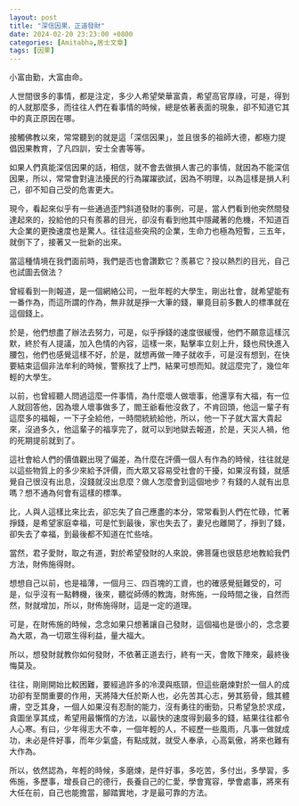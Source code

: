 ```yaml
---
layout: post
title: "深信因果，正道發財"
date: 2024-02-20 23:23:00 +0800
categories: [Amitabha,居士文章]
tags: [因果]
---
```


小富由勤，大富由命。        

人世間很多的事情，都是注定，多少人希望榮華富貴，希望高官厚祿，可是，得到的人就那麼多，而往往人們在看事情的時候，總是依著表面的現象，卻不知道它其中的真正原因在哪。      

接觸佛教以來，常常聽到的就是這「深信因果」，並且很多的祖師大德，都極力提倡因果教育，了凡四訓，安士全書等等。        

如果人們真能深信因果的話，相信，就不會去做損人害己的事情，就因為不能深信因果，所以，常常會對違法擾民的行為躍躍欲試，因為不明理，以為這樣是損人利己，卻不知自己受的危害更大。        

現今，看起來似乎有一些通過歪門斜道發財的事例，可是，當人們看到他突然間發達起來的，投給他的只有羨慕的目光，卻沒有看到他其中隱藏著的危機，不知道百大企業的更換速度也是驚人。往往這些突飛的企業，生命力也極為短暫，三五年，就倒下了，接著又一批新的出來。      

當這種情境在我們面前時，我們是否也會讚歎它？羨慕它？投以熱烈的目光，自己也試圖去傚法？      

曾經看到一則報道，是一個網絡公司，一批年輕的大學生，剛出社會，就希望能有一番作為，而這所謂的作為，無非就是掙一大筆的錢，畢竟目前多數人的標準就在這個錢上。      

於是，他們想盡了辦法去努力，可是，似乎掙錢的速度很緩慢，他們不願意這樣沉默，終於有人提議，加入色情的內容，這樣一來，點擊率立刻上升，錢也飛快進入腰包，他們也感覺這樣不好，於是，就想再做一陣子就收手，可是沒有想到，在快要結束這個非法牟利的時候，警察找了上門，結果可想而知。就這麼完了，幾位年輕的大學生。       

以前，也曾經聽人問過這麼一件事情，為什麼壞人做壞事，他還享有大福，有一位人就回答他，因為壞人壞事做多了，閻王爺看他沒救了，不肯回頭，他這一輩子有這麼多的福報，一下子全給他，一時間統統給他，所以，他一下子就大富大貴起來，沒過多久，他這輩子的福享完了，就可以到地獄去報道，於是，天災人禍，他的死期提前就到了。        

這社會給人們的價值觀出現了偏差，為什麼在評價一個人有作為的時候，往往就是以這些物質上的多少來給予評價，而大眾又容易受社會的干擾，如果沒有錢，就感覺自己很沒有出息，沒錢就沒出息麼？做人怎麼會到這個地步？有錢的人就有出息嗎？想不通為何會有這樣的標準。      

比，人與人這樣比來比去，卻忘失了自己應盡的本分，常常看到人們在忙碌，忙著掙錢，是希望家庭幸福，可是忙到最後，家也失去了，妻兒也離開了，掙到了錢，卻失去了幸福，到最後都不知道在忙些啥。      

當然，君子愛財，取之有道，對於希望發財的人來說，佛菩薩也很慈悲地教給我們方法，財佈施得財。      

想想自己以前，也是福薄，一個月三、四百塊的工資，也的確感覺挺難受的，可是，似乎沒有一點轉機，後來，聽從師傅的教誨，財佈施，一段時間之後，自然而然，財就增加，所以，財佈施得財，這是一定的道理。      

可是，在財佈施的時候，念念如果只想著讓自己發財，這個福也是很小的，念念要為大眾，為一切眾生得利益，量大福大。        

所以，想發財就教你如何發財，不依著正道去行，終有一天，會敗下陣來，最終後悔莫及。        

往往，剛剛開始比較困難，要經過許多的冷漠與瓶頸，但這些磨煉對於一個人的成功卻有至關重要的作用，天將降大任於斯人也，必先苦其心志，勞其筋骨，餓其體膚，空乏其身，一個人如果沒有忍耐的能力，沒有勇往的衝勁，只希望急於求成，貪圖坐享其成，希望用最懶惰的方法，以最快的速度得到最多的錢，結果往往都令人心寒。有曰，少年得志大不幸，一個年輕的人，不經歷一些風雨，凡事一做就成功，未必是件好事，而年少氣盛，有點成就，就受人奉承，心高氣傲，將來也難有大作為。        

所以，依然認為，年輕的時候，多磨煉，是件好事，多吃苦，多付出，多學習，多佈施，多歷事，增長自己的德行，長養自己的仁愛，學會寬容，學會處事，將來有大任在前，自己也能擔當，腳踏實地，才是最可靠的方法。        